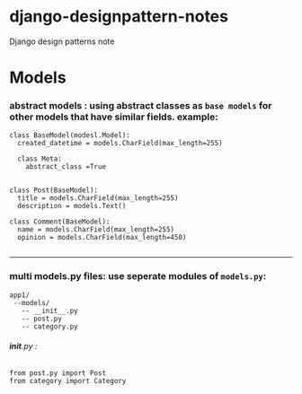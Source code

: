 # django-designpattern-notes
Django design patterns note

# Models
### abstract models : using abstract classes as  `base models` for other models that have similar fields. example:
```
class BaseModel(modesl.Model):
  created_datetime = models.CharField(max_length=255)
  
  class Meta:
    abstract_class =True
    
    
class Post(BaseModel):
  title = models.CharField(max_length=255)
  description = models.Text()
  
class Comment(BaseModel):
  name = models.CharField(max_length=255)
  opinion = models.CharField(max_length=450)
  
```
---

### multi models.py files: use seperate modules of `models.py`:  
```
app1/
 --models/
   -- __init__.py
   -- post.py
   -- category.py
```
###### __init__.py :
```
from post.py import Post
from category import Category

```
